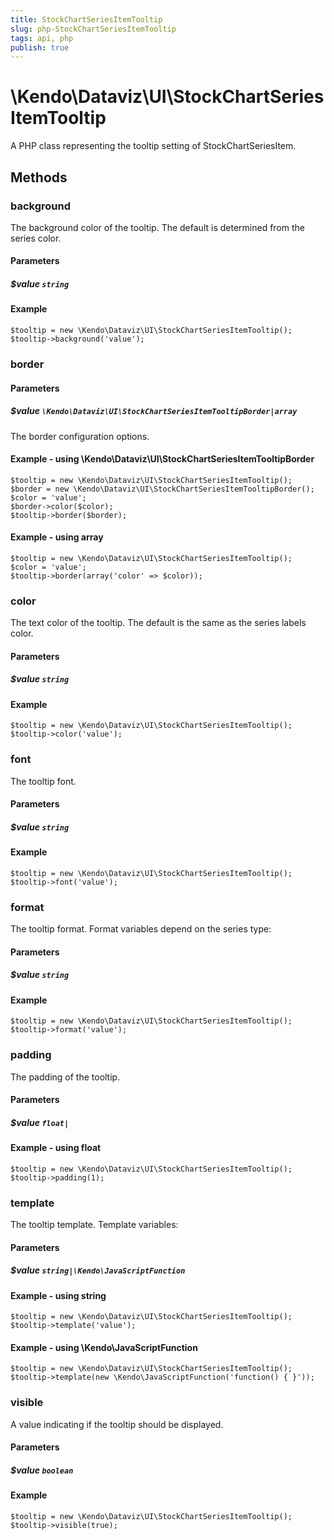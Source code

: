 ```yaml
---
title: StockChartSeriesItemTooltip
slug: php-StockChartSeriesItemTooltip
tags: api, php
publish: true
---
```


# \Kendo\Dataviz\UI\StockChartSeriesItemTooltip

A PHP class representing the tooltip setting of StockChartSeriesItem.


## Methods

### background
The background color of the tooltip. The default is determined from the series color.
#### Parameters

##### $value `string`



#### Example 
    $tooltip = new \Kendo\Dataviz\UI\StockChartSeriesItemTooltip();
    $tooltip->background('value');

### border

#### Parameters

##### $value `\Kendo\Dataviz\UI\StockChartSeriesItemTooltipBorder|array`

The border configuration options.


#### Example - using \Kendo\Dataviz\UI\StockChartSeriesItemTooltipBorder

    $tooltip = new \Kendo\Dataviz\UI\StockChartSeriesItemTooltip();
    $border = new \Kendo\Dataviz\UI\StockChartSeriesItemTooltipBorder();
    $color = 'value';
    $border->color($color);
    $tooltip->border($border);

#### Example - using array

    $tooltip = new \Kendo\Dataviz\UI\StockChartSeriesItemTooltip();
    $color = 'value';
    $tooltip->border(array('color' => $color));

### color
The text color of the tooltip. The default is the same as the series labels color.
#### Parameters

##### $value `string`



#### Example 
    $tooltip = new \Kendo\Dataviz\UI\StockChartSeriesItemTooltip();
    $tooltip->color('value');

### font
The tooltip font.
#### Parameters

##### $value `string`



#### Example 
    $tooltip = new \Kendo\Dataviz\UI\StockChartSeriesItemTooltip();
    $tooltip->font('value');

### format
The tooltip format. Format variables depend on the series type:
#### Parameters

##### $value `string`



#### Example 
    $tooltip = new \Kendo\Dataviz\UI\StockChartSeriesItemTooltip();
    $tooltip->format('value');

### padding
The padding of the tooltip.
#### Parameters

##### $value `float|`



#### Example  - using float
    $tooltip = new \Kendo\Dataviz\UI\StockChartSeriesItemTooltip();
    $tooltip->padding(1);

### template
The tooltip template.
Template variables:
#### Parameters

##### $value `string|\Kendo\JavaScriptFunction`



#### Example  - using string
    $tooltip = new \Kendo\Dataviz\UI\StockChartSeriesItemTooltip();
    $tooltip->template('value');

#### Example  - using \Kendo\JavaScriptFunction
    $tooltip = new \Kendo\Dataviz\UI\StockChartSeriesItemTooltip();
    $tooltip->template(new \Kendo\JavaScriptFunction('function() { }'));

### visible
A value indicating if the tooltip should be displayed.
#### Parameters

##### $value `boolean`



#### Example 
    $tooltip = new \Kendo\Dataviz\UI\StockChartSeriesItemTooltip();
    $tooltip->visible(true);

